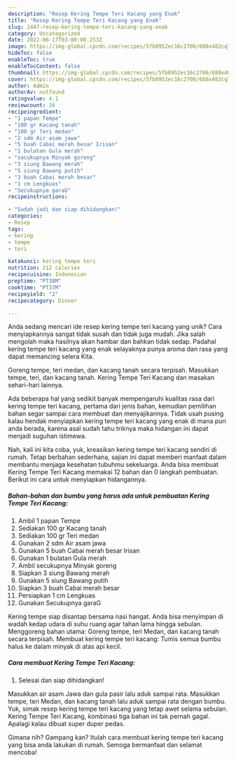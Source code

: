 ```yaml
---
description: "Resep Kering Tempe Teri Kacang yang Enak"
title: "Resep Kering Tempe Teri Kacang yang Enak"
slug: 1447-resep-kering-tempe-teri-kacang-yang-enak
category: Uncategorized
date: 2022-06-17T03:00:08.253Z
image: https://img-global.cpcdn.com/recipes/5fb0952ec16c2706/680x482cq70/kering-tempe-teri-kacang-foto-resep-utama.jpg
hideToc: false
enableToc: true
enableTocContent: false
thumbnail: https://img-global.cpcdn.com/recipes/5fb0952ec16c2706/680x482cq70/kering-tempe-teri-kacang-foto-resep-utama.jpg
cover: https://img-global.cpcdn.com/recipes/5fb0952ec16c2706/680x482cq70/kering-tempe-teri-kacang-foto-resep-utama.jpg
author: Admin
authorAv: notfound
ratingvalue: 4.1
reviewcount: 16
recipeingredient:
- "1 papan Tempe"
- "100 gr Kacang tanah"
- "100 gr Teri medan"
- "2 sdm Air asam jawa"
- "5 buah Cabai merah besar Irisan"
- "1 bulatan Gula merah"
- "secukupnya Minyak goreng"
- "3 siung Bawang merah"
- "5 siung Bawang putih"
- "3 buah Cabai merah besar"
- "1 cm Lengkuas"
- "Secukupnya garaG"
recipeinstructions:

- "Sudah jadi dan siap dihidangkan!"
categories:
- Resep
tags:
- kering
- tempe
- teri

katakunci: kering tempe teri 
nutrition: 212 calories
recipecuisine: Indonesian
preptime: "PT38M"
cooktime: "PT37M"
recipeyield: "2"
recipecategory: Dinner

---
```





Anda sedang mencari ide resep kering tempe teri kacang yang unik? Cara menyiapkannya sangat tidak susah dan tidak juga mudah. Jika salah mengolah maka hasilnya akan hambar dan bahkan tidak sedap. Padahal kering tempe teri kacang yang enak selayaknya punya aroma dan rasa yang dapat memancing selera Kita.





Goreng tempe, teri medan, dan kacang tanah secara terpisah. Masukkan tempe, teri, dan kacang tanah. Kering Tempe Teri Kacang dan masakan sehari-hari lainnya.

Ada beberapa hal yang sedikit banyak mempengaruhi kualitas rasa dari kering tempe teri kacang, pertama dari jenis bahan, kemudian pemilihan bahan segar sampai cara membuat dan menyajikannya. Tidak usah pusing kalau hendak menyiapkan kering tempe teri kacang yang enak di mana pun anda berada, karena asal sudah tahu triknya maka hidangan ini dapat menjadi suguhan istimewa.






Nah, kali ini kita coba, yuk, kreasikan kering tempe teri kacang sendiri di rumah. Tetap berbahan sederhana, sajian ini dapat memberi manfaat dalam membantu menjaga kesehatan tubuhmu sekeluarga. Anda bisa membuat Kering Tempe Teri Kacang memakai 12 bahan dan 0 langkah pembuatan. Berikut ini cara untuk menyiapkan hidangannya.

<!--inarticleads1-->

##### Bahan-bahan dan bumbu yang harus ada untuk pembuatan Kering Tempe Teri Kacang:

1. Ambil 1 papan Tempe
1. Sediakan 100 gr Kacang tanah
1. Sediakan 100 gr Teri medan
1. Gunakan 2 sdm Air asam jawa
1. Gunakan 5 buah Cabai merah besar Irisan
1. Gunakan 1 bulatan Gula merah
1. Ambil secukupnya Minyak goreng
1. Siapkan 3 siung Bawang merah
1. Gunakan 5 siung Bawang putih
1. Siapkan 3 buah Cabai merah besar
1. Persiapkan 1 cm Lengkuas
1. Gunakan Secukupnya garaG


Kering tempe siap disantap bersama nasi hangat. Anda bisa menyimpan di wadah kedap udara di suhu ruang agar tahan lama hingga sebulan. Menggoreng bahan utama: Goreng tempe, teri Medan, dan kacang tanah secara terpisah. Membuat kering tempe teri kacang: Tumis semua bumbu halus ke dalam minyak di atas api kecil. 

<!--inarticleads2-->

##### Cara membuat Kering Tempe Teri Kacang:


1. Selesai dan siap dihidangkan!

Masukkan air asam Jawa dan gula pasir lalu aduk sampai rata. Masukkan tempe, teri Medan, dan kacang tanah lalu aduk sampai rata dengan bumbu. Yuk, simak resep kering tempe teri kacang yang tetap awet selama sebulan. Kering Tempe Teri Kacang, kombinasi tiga bahan ini tak pernah gagal. Apalagi kalau dibuat super duper pedas. 

Gimana nih? Gampang kan? Itulah cara membuat kering tempe teri kacang yang bisa anda lakukan di rumah. Semoga bermanfaat dan selamat mencoba!
